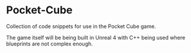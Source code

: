 # Pocket-Cube
Collection of code snippets for use in the Pocket Cube game.

The game itself will be being built in Unreal 4 with C++ being used where blueprints are not complex enough.